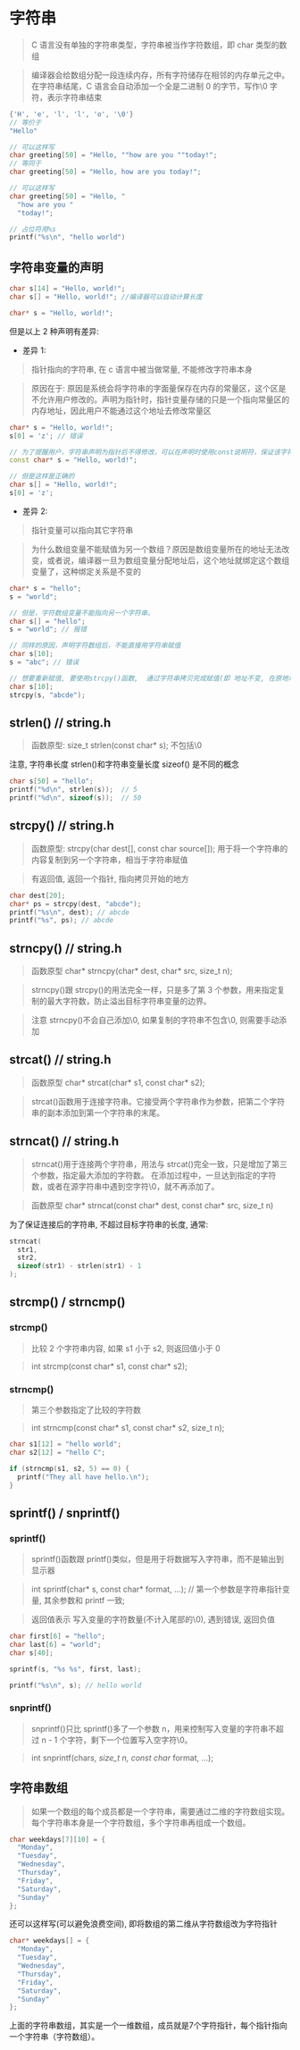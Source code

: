 # 字符串

> C 语言没有单独的字符串类型，字符串被当作字符数组，即 char 类型的数组

> 编译器会给数组分配一段连续内存，所有字符储存在相邻的内存单元之中。在字符串结尾，C 语言会自动添加一个全是二进制 0 的字节，写作\0 字符，表示字符串结束

```cpp
{'H', 'e', 'l', 'l', 'o', '\0'}
// 等价于
"Hello"

// 可以这样写
char greeting[50] = "Hello, ""how are you ""today!";
// 等同于
char greeting[50] = "Hello, how are you today!";

// 可以这样写
char greeting[50] = "Hello, "
  "how are you "
  "today!";

// 占位符用%s
printf("%s\n", "hello world")
```

## 字符串变量的声明

```cpp
char s[14] = "Hello, world!";
char s[] = "Hello, world!"; //编译器可以自动计算长度

char* s = "Hello, world!";
```

但是以上 2 种声明有差异:

- 差异 1:

> 指针指向的字符串, 在 c 语言中被当做常量, 不能修改字符串本身

> 原因在于: 原因是系统会将字符串的字面量保存在内存的常量区，这个区是不允许用户修改的。声明为指针时，指针变量存储的只是一个指向常量区的内存地址，因此用户不能通过这个地址去修改常量区

```cpp
char* s = "Hello, world!";
s[0] = 'z'; // 错误

// 为了提醒用户，字符串声明为指针后不得修改，可以在声明时使用const说明符，保证该字符串是只读的。
const char* s = "Hello, world!";

// 但是这样是正确的
char s[] = "Hello, world!";
s[0] = 'z';
```

- 差异 2:

> 指针变量可以指向其它字符串

> 为什么数组变量不能赋值为另一个数组？原因是数组变量所在的地址无法改变，或者说，编译器一旦为数组变量分配地址后，这个地址就绑定这个数组变量了，这种绑定关系是不变的

```cpp
char* s = "hello";
s = "world";

// 但是，字符数组变量不能指向另一个字符串。
char s[] = "hello";
s = "world"; // 报错

// 同样的原因，声明字符数组后，不能直接用字符串赋值
char s[10];
s = "abc"; // 错误

// 想要重新赋值, 要使用strcpy()函数,  通过字符串拷贝完成赋值(即 地址不变, 在原地址上写入新的字符)
char s[10];
strcpy(s, "abcde");
```

## strlen() // string.h

> 函数原型: size_t strlen(const char\* s); 不包括\0

注意, 字符串长度 strlen()和字符串变量长度 sizeof() 是不同的概念

```cpp
char s[50] = "hello";
printf("%d\n", strlen(s));  // 5
printf("%d\n", sizeof(s));  // 50
```

## strcpy() // string.h

> 函数原型: strcpy(char dest[], const char source[]); 用于将一个字符串的内容复制到另一个字符串，相当于字符串赋值

> 有返回值, 返回一个指针, 指向拷贝开始的地方

```cpp
char dest[20];
char* ps = strcpy(dest, "abcde");
printf("%s\n", dest); // abcde
printf("%s", ps); // abcde
```

## strncpy() // string.h

> 函数原型 char* strncpy(char* dest, char\* src, size_t n);

> strncpy()跟 strcpy()的用法完全一样，只是多了第 3 个参数，用来指定复制的最大字符数，防止溢出目标字符串变量的边界。

> 注意 strncpy()不会自己添加\0, 如果复制的字符串不包含\0, 则需要手动添加

## strcat() // string.h

> 函数原型 char* strcat(char* s1, const char\* s2);

> strcat()函数用于连接字符串。它接受两个字符串作为参数，把第二个字符串的副本添加到第一个字符串的末尾。

## strncat() // string.h

> strncat()用于连接两个字符串，用法与 strcat()完全一致，只是增加了第三个参数，指定最大添加的字符数。 在添加过程中，一旦达到指定的字符数，或者在源字符串中遇到空字符\0，就不再添加了。

> 函数原型 char* strncat(const char* dest, const char\* src, size_t n)

为了保证连接后的字符串, 不超过目标字符串的长度, 通常:

```cpp
strncat(
  str1,
  str2,
  sizeof(str1) - strlen(str1) - 1
);
```

## strcmp() / strncmp()

### strcmp()

> 比较 2 个字符串内容, 如果 s1 小于 s2, 则返回值小于 0

> int strcmp(const char* s1, const char* s2);

### strncmp()

> 第三个参数指定了比较的字符数

> int strncmp(const char* s1, const char* s2, size_t n);

```cpp
char s1[12] = "hello world";
char s2[12] = "hello C";

if (strncmp(s1, s2, 5) == 0) {
  printf("They all have hello.\n");
}
```

## sprintf() / snprintf()

### sprintf()

> sprintf()函数跟 printf()类似，但是用于将数据写入字符串，而不是输出到显示器

> int sprintf(char* s, const char* format, ...); // 第一个参数是字符串指针变量, 其余参数和 printf 一致;

> 返回值表示 写入变量的字符数量(不计入尾部的\0), 遇到错误, 返回负值

```cpp
char first[6] = "hello";
char last[6] = "world";
char s[40];

sprintf(s, "%s %s", first, last);

printf("%s\n", s); // hello world
```

### snprintf()

> snprintf()只比 sprintf()多了一个参数 n，用来控制写入变量的字符串不超过 n - 1 个字符，剩下一个位置写入空字符\0。

> int snprintf(char*s, size_t n, const char* format, ...);

## 字符串数组

> 如果一个数组的每个成员都是一个字符串，需要通过二维的字符数组实现。每个字符串本身是一个字符数组，多个字符串再组成一个数组。

```cpp
char weekdays[7][10] = {
  "Monday",
  "Tuesday",
  "Wednesday",
  "Thursday",
  "Friday",
  "Saturday",
  "Sunday"
};
```

还可以这样写(可以避免浪费空间), 即将数组的第二维从字符数组改为字符指针

```cpp
char* weekdays[] = {
  "Monday",
  "Tuesday",
  "Wednesday",
  "Thursday",
  "Friday",
  "Saturday",
  "Sunday"
};
```
上面的字符串数组，其实是一个一维数组，成员就是7个字符指针，每个指针指向一个字符串（字符数组）。